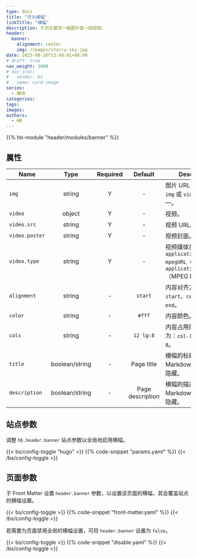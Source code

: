 ```yaml
---
type: docs
title: "页头横幅"
linkTitle: "横幅"
description: 于页头展现一幅图片或一段视频。
header:
  banner:
    alignment: center
    img: /images/starry-sky.jpg
date: 2023-08-26T13:40:01+08:00
# draft: true
nav_weight: 1000
# nav_icon:
#   vendor: bs
#   name: card-image
series:
  - 模块
categories:
tags:
images:
authors:
  - HB
---
```


{{% hb-module "header/modules/banner" %}}

## 属性

| Name          |  Type  | Required |     Default      | Description                                |
| ------------- | :----: | :------: | :--------------: | ------------------------------------------ |
| `img`         | string |    Y     |        -         | 图片 URL，至少指定 `img` 或 `video` 其中之一。  |
| `video`       | object |    Y     |        -         | 视频。                                      |
| `video.src`   | string |    Y     |        -         | 视频 URL。                                   |
| `video.poster` | string |    Y     |        -         | 视频封面。                                   |
| `video.type`  | string |    Y     |        -         | 视频媒体类型，如：`application/x-mpegURL`（HLS）、`application/dash+xml`（MPEG DASH）。 |
| `alignment`   | string |    -     |     `start`      | 内容对齐方式：`start`、`center` 或 `end`。     |
| `color`       | string |    -     |      `#fff`      | 内容颜色。                                   |
| `cols`        | string |    -     |    `12 lg:8`     | 内容占用的列数，默认为：`col-12 col-lg-8`。     |
| `title`       | boolean/string |    -     |    Page title    | 横幅的标题，支持 Markdown，`false` 则隐藏。     |
| `description` | boolean/string |    -     | Page description | 横幅的描述，支持 Markdown，`false` 则隐藏。     |

## 站点参数

调整 `hb.header.banner` 站点参数以全局地启用横幅。

{{< bs/config-toggle "hugo" >}}
{{% code-snippet "params.yaml" %}}
{{< /bs/config-toggle >}}

## 页面参数

于 Front Matter 设置 `header.banner` 参数，以设置该页面的横幅，其会覆盖站点的横幅设置。

{{< bs/config-toggle >}}
{{% code-snippet "front-matter.yaml" %}}
{{< /bs/config-toggle >}}

若需要为页面禁用全局的横幅设置，可将 `header.banner` 设置为 `false`。

{{< bs/config-toggle >}}
{{% code-snippet "disable.yaml" %}}
{{< /bs/config-toggle >}}
